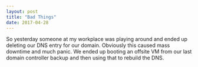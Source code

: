 ```yaml
---
layout: post
title: "Bad Things"
date: 2017-04-28
---
```


So yesterday someone at my workplace was playing around and ended up deleting our DNS entry for our domain. Obviously this caused mass downtime and much panic. We ended up booting an offsite VM from our last domain controller backup and then using that to rebuild the DNS. 
